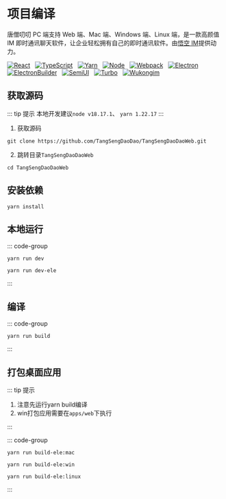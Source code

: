 # 项目编译

唐僧叨叨 PC 端支持 Web 端、Mac 端、Windows 端、Linux 端，是一款高颜值 IM 即时通讯聊天软件，让企业轻松拥有自己的即时通讯软件。由[悟空 IM](https://githubim.com/)提供动力。

<p>
	<a href="https://zh-hans.react.dev/" target="_blank" rel="noopener" style="display:inline-block;">
		<img src="https://img.shields.io/badge/React-17.0.2-%236CB52D.svg?logo=React" alt="React" />
	</a> &nbsp;
	<a href="https://ts.nodejs.cn/" target="_blank" rel="noopener" style="display:inline-block;">
		<img src="https://img.shields.io/badge/TypeScript-5.0.4-%236CB52D.svg?logo=TypeScript&logoColor=FFF" alt="TypeScript" />
	</a> &nbsp;
	<a href="https://yarn.bootcss.com/" target="_blank" rel="noopener" style="display:inline-block;">
		<img src="https://img.shields.io/badge/Yarn-1.22.17-%236CB52D.svg?logo=Yarn&logoColor=FFF" alt="Yarn" />
	</a> &nbsp;
	<a href="https://nodejs.org/" target="_blank" rel="noopener" style="display:inline-block;">
		<img src="https://img.shields.io/badge/Node-18.17.1-%236CB52D.svg?logo=Node&logoColor=FFF" alt="Node">
	</a> &nbsp;
	<a href="https://webpack.docschina.org/" target="_blank" rel="noopener" style="display:inline-block;">
		<img src="https://img.shields.io/badge/Webpack-5.88.2-%236CB52D.svg?logo=Webpack" alt="Webpack" />
	</a> &nbsp;
	<a href="https://www.electronjs.org/zh/" target="_blank" rel="noopener" style="display:inline-block;">
		<img src="https://img.shields.io/badge/Electron-26.0.0-%236CB52D.svg?logo=Electron&logoColor=FFF" alt="Electron" />
	</a> &nbsp;
	<a href="https://www.electron.build/" target="_blank" rel="noopener" style="display:inline-block;">
		<img src="https://img.shields.io/badge/ElectronBuilder-24.9.1-%236CB52D.svg?logo=ElectronBuilder&logoColor=FFF" alt="ElectronBuilder" />
	</a> &nbsp;
	<a href="https://semi.design/zh-CN/" target="_blank" rel="noopener" style="display:inline-block;">
		<img src="https://img.shields.io/badge/Semi UI-2.24.2-%236CB52D.svg?logo=SemiUI" alt="SemiUI">
	</a> &nbsp;
	<a href="https://turbo.build/repo" target="_blank" rel="noopener" style="display:inline-block;">
		<img src="https://img.shields.io/badge/turbo-2.0.9-%236CB52D.svg?logo=Turbo&logoColor=FFF" alt="Turbo" />
	</a> &nbsp;
	<a href="https://githubim.com/" target="_blank" rel="noopener" style="display:inline-block;">
		<img src="https://img.shields.io/badge/WukongIm-1.2.10-%236CB52D.svg?logo=WukonIm" alt="Wukongim" />
	</a> &nbsp;
</p>

## 获取源码

::: tip 提示
本地开发建议`node v18.17.1`、 `yarn 1.22.17`
:::

1. 获取源码

```shell [git]
git clone https://github.com/TangSengDaoDao/TangSengDaoDaoWeb.git
```

2. 跳转目录`TangSengDaoDaoWeb`

```shell [terminal]
cd TangSengDaoDaoWeb
```

## 安装依赖

```shell [yarn]
yarn install
```

## 本地运行

::: code-group

```shell [web]
yarn run dev
```

```shell [electron]
yarn run dev-ele
```

:::

## 编译

::: code-group

```shell [web]
yarn run build
```

:::

## 打包桌面应用

::: tip 提示

1. 注意先运行yarn build编译
2. win打包应用需要在`apps/web`下执行

:::

::: code-group

```shell [mac]
yarn run build-ele:mac
```

```shell [win]
yarn run build-ele:win
```

```shell [linx]
yarn run build-ele:linux
```

:::
